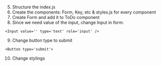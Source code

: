 5. Structure the index.js
6. Create the components: Form, Key, etc & styles.js for every component
7. Create Form and add it to ToDo component
8. Since we need value of the input, change Input in form:

```
<Input value='' type='text' role='input' />
```

9. Change button type to submit

```
<Button type='submit'>
```

10. Change stylings
